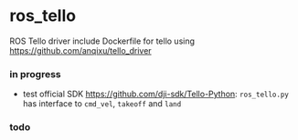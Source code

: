 # ros_tello
ROS Tello driver
include Dockerfile for tello using https://github.com/anqixu/tello_driver

### in progress
- test official SDK https://github.com/dji-sdk/Tello-Python: `ros_tello.py` has interface to `cmd_vel`, `takeoff` and `land`

### todo
